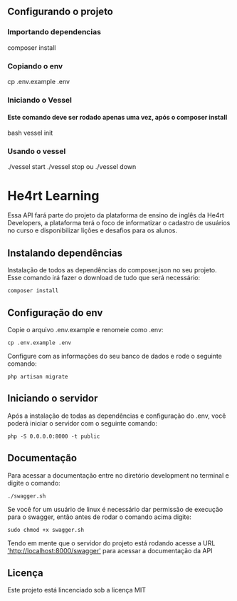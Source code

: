 ## Configurando o projeto

### Importando dependencias
composer install

### Copiando o env
cp .env.example .env

### Iniciando o Vessel
#### Este comando deve ser rodado apenas uma vez, após o composer install
bash vessel init

### Usando o vessel
./vessel start
./vessel stop ou ./vessel down
# He4rt Learning 

Essa API fará parte do projeto da plataforma de ensino de inglês da He4rt Developers, a plataforma terá o foco de informatizar o cadastro de usuários no curso e disponibilizar lições e desafios para os alunos.

## Instalando dependências

Instalação de todos as dependências do composer.json no seu projeto. Esse comando irá fazer o download de tudo que será necessário:

`composer install`

## Configuração do env

Copie o arquivo .env.example e renomeie como .env:

`cp .env.example .env`

Configure com as informações do seu banco de dados e rode o seguinte comando:

`php artisan migrate`

## Iniciando o servidor

Após a instalação de todas as dependências e configuração do .env, você poderá iniciar o servidor com o seguinte comando:

`php -S 0.0.0.0:8000 -t public`

## Documentação

Para acessar a documentação entre no diretório development no terminal e digite o comando:

`./swagger.sh`

Se você for um usuário de linux é necessário dar permissão de execução para o swagger, então antes de rodar o comando acima digite:

`sudo chmod +x swagger.sh`

Tendo em mente que o servidor do projeto está rodando acesse a URL ['http://localhost:8000/swagger'](http://localhost:8000/swagger) para acessar a documentação da API

## Licença

Este projeto está lincenciado sob a licença MIT
